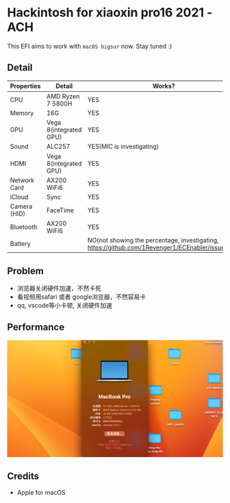 # Hackintosh for xiaoxin pro16 2021 -ACH



This EFI aims to work with `macOS bigsur` now. Stay tuned :)

## Detail

|Properties| Detail                       | Works? |
|---|------------------------------|--|
|CPU| AMD Ryzen 7 5800H            | YES|
|Memory| 16G                          | YES|
|GPU| Vega 8(integrated GPU)       | YES|
|Sound| ALC257 |YES(MIC is investigating)|
|HDMI| Vega 8(integrated GPU)       |YES|
|Network Card| AX200 WiFi6                  |YES|
|iCloud| Sync                         |YES|
|Camera (HID)| FaceTime                     |YES|
|Bluetooth| AX200 WiFi6                  |YES|
|Battery|                              |NO(not showing the percentage, investigating, https://github.com/1Revenger1/ECEnabler/issues/25)|


## Problem
- 浏览器关闭硬件加速，不然卡死
- 看视频用safari 或者 google浏览器，不然容易卡
- qq, vscode等小卡顿, 关闭硬件加速

## Performance

![](result.png)


## Credits

- Apple for macOS